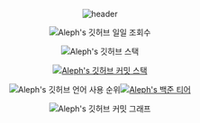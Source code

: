 <div align="center">

<!-- 상단바 -->
![header](https://capsule-render.vercel.app/api?type=waving&color=gradient&height=250&fontSize=40&fontAlignY=40&animation=fadeIn&text=ongsim0629%20%20😄)

<!-- 깃허브 일일 조회수 -->
![Aleph's 깃허브 일일 조회수](https://hits.seeyoufarm.com/api/count/incr/badge.svg?url=https%3A%2F%2Fgithub.com%2Fongsim0629&count_bg=%2374A6EC&title_bg=%236B7575&icon=&icon_color=%23FFFFFF&title=hits&edge_flat=false)

<!-- 깃허브 스탯 -->
![Aleph's 깃허브 스택](https://github-readme-stats.vercel.app/api?username=ongsim0629&show_icons=true&theme=transparent&locale=kr)

<!-- 깃허브 커밋 스택 -->
[![Aleph's 깃허브 커밋 스택](https://streak-stats.demolab.com?user=ongsim0629&theme=transparent&locale=ko)](https://git.io/streak-stats)

<!-- 깃허브 언어 사용 순위 | 백준 티어 -->
![Aleph's 깃허브 언어 사용 순위](https://github-readme-stats.vercel.app/api/top-langs/?username=ongsim0629&layout=compact&theme=dark)[![Aleph's 백준 티어](http://mazassumnida.wtf/api/v2/generate_badge?boj=ongsim0629)](https://solved.ac/ongsim0629)

<!-- 깃허브 커밋 그래프 -->
![Aleph's 깃허브 커밋 그래프](https://github-readme-activity-graph.vercel.app/graph?username=ongsim0629&theme=react-dark)


</div>
